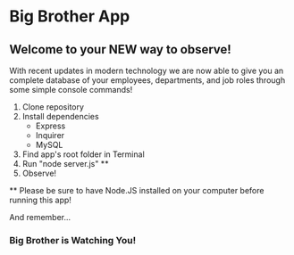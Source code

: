 # Big Brother App

## Welcome to your NEW way to observe!

With recent updates in modern technology we are now able to give you an complete
database of your employees, departments, and job roles through some simple console
commands!

1. Clone repository
2. Install dependencies
    - Express
    - Inquirer
    - MySQL
3. Find app's root folder in Terminal
4. Run "node server.js" **
5. Observe!



** Please be sure to have Node.JS installed on your computer before running this app!



And remember...
### Big Brother is Watching You!